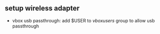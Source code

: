 ## setup wireless adapter
- vbox usb passthrough: add $USER to _vboxusers_ group to allow usb passthrough
